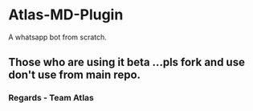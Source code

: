 # Atlas-MD-Plugin
A whatsapp bot from scratch.

## Those who are using it beta ...pls fork and use don't use from main repo.

### Regards - Team Atlas
